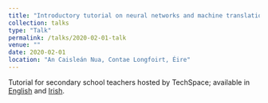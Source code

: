 ```yaml
---
title: "Introductory tutorial on neural networks and machine translation"
collection: talks
type: "Talk"
permalink: /talks/2020-02-01-talk
venue: ""
date: 2020-02-01
location: "An Caisleán Nua, Contae Longfoirt, Éire"
---
```


Tutorial for secondary school teachers hosted by TechSpace; available in
[English](/files/techspace/index-en.html) and [Irish](/files/techspace/index.html).

